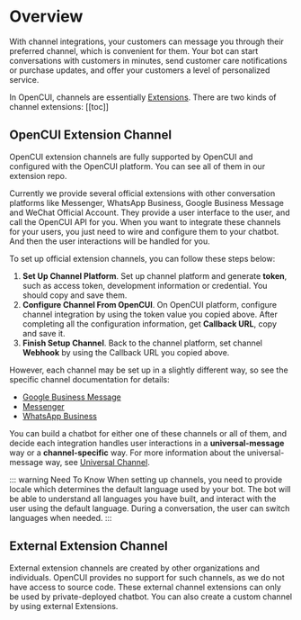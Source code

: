 # Overview

With channel integrations, your customers can message you through their preferred channel, which is convenient for them. Your bot can start conversations with customers in minutes, send customer care notifications or purchase updates, and offer your customers a level of personalized service. 

In OpenCUI, channels are essentially [Extensions](../providers/extension.md). There are two kinds of channel extensions: 
[[toc]]

## OpenCUI Extension Channel

OpenCUI extension channels are fully supported by OpenCUI and configured with the OpenCUI platform. You can see all of them in our extension repo. 

Currently we provide several official extensions with other conversation platforms like Messenger, WhatsApp Business, Google Business Message and WeChat Official Account. They provide a user interface to the user, and call the OpenCUI API for you. When you want to integrate these channels for your users, you just need to wire and configure them to your chatbot. And then the user interactions will be handled for you. 

To set up official extension channels, you can follow these steps below:
1. **Set Up Channel Platform**. Set up channel platform and generate **token**, such as access token, development information or credential. You should copy and save them.
2. **Configure Channel From OpenCUI**. On OpenCUI platform, configure channel integration by using the token value you copied above. After completing all the configuration information, get **Callback URL**, copy and save it.
3. **Finish Setup Channel**. Back to the channel platform, set channel **Webhook** by using the Callback URL you copied above.

However, each channel may be set up in a slightly different way, so see the specific channel documentation for details:
- [Google Business Message](googlebusiness.md)
- [Messenger](messenger.md)
- [WhatsApp Business](whatsapp.md)

You can build a chatbot for either one of these channels or all of them, and decide each integration handles user interactions in a **universal-message** way or a **channel-specific** way. For more information about the universal-message way, see [Universal Channel](universalmessage.md).

::: warning Need To Know
When setting up channels, you need to provide locale which determines the default language used by your bot. The bot will be able to understand all languages you have built, and interact with the user using the default language. During a conversation, the user can switch languages when needed.
:::

## External Extension Channel 
External extension channels are created by other organizations and individuals. OpenCUI provides no support for such channels, as we do not have access to source code. These external channel extensions can only be used by private-deployed chatbot. You can also create a custom channel by using external Extensions.
